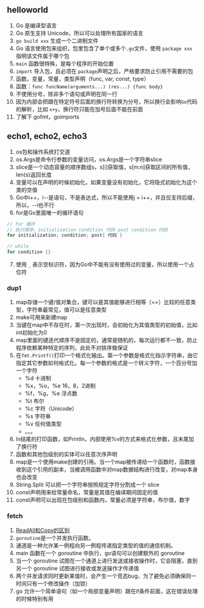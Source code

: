 ## helloworld
1. Go 是编译型语言
2. Go 原生支持 Unicode，所以可以处理所有国家的语言
3. `go build xxx` 生成一个二进制文件
4. Go 语言使用包来组织，包里包含了单个或多个`.go`文件，使用 `package xxx` 指明该文件属于哪个包
5. `main` 函数很特殊，是每个程序的开始位置
6. `import` 导入包，且必须在 `package`声明之后，严格要求防止引用不需要的包
7. 函数，变量，常量，类型声明（func, var, const, type）
8. 函数：`func funcName(arguments...) (res...) {func body}`
9. 不使用分号，除非多个语句或声明在同一行
10. 因为内部会把跟在特定符号后面的换行符转换为分号，所以换行会影响`Go`代码的解析，比如 `x+y`，换行符只能在加号后面不能在前面
11. 了解下 gofmt，goimports

## echo1, echo2, echo3
1. os包和操作系统打交道
2. os.Args是命令行参数的变量访问，os.Args是一个字符串slice
3. slice是一个动态容量的顺序数组s，s[i]获取值，s[m:n]获取区间的所有值，len(s)返回长度
4. 变量可以在声明的时候初始化，如果变量没有初始化，它将隐式初始化为这个类的空值
5. Go中i++，i--是语句，不是表达式，所以不能使用j = i++，并且仅支持后缀，所以，--i也不行
6. for是Go里面唯一的循环语句
```go
// for 循环
// 执行顺序，initialization condition 代码 post condition 代码
for initialization; condition; post{ 代码 }

// while
for condition {}
```
7. 使用 `_` 表示空标识符，因为Go中不能有没有使用过的变量，所以使用一个占位符

### dup1
1. map存储一个键/值对集合，键可以是其值能够进行相等（==）比较的任意类型，字符串最常见，值可以是任意类型
2. make可用来新建map
3. 当键在map中不存在时，第一次出现时，会初始化为其值类型的初始值，比如 int初始化为0
4. map里面的键迭代顺序不是固定的，通常是随机的，每次运行都不一致，防止程序依赖某种特定的序列，此处不对排序做保证
5. 在`fmt.Printf()`打印一个格式化输出。第一个参数是格式化指示字符串，由它指定其它参数如何格式化。每一个参数的格式是一个转义字符，一个百分号加一个字符
   - %d 十进制
   - %x，%o，%e 16，8，2进制
   - %f，%g，%e 浮点数
   - %t 布尔
   - %c 字符（Unicode）
   - %s 字符串
   - %v 任何值类型
   - 。。。
6. ln结尾的打印函数，如Println，内部使用%v的方式来格式化参数，且末尾加了换行符
7. 函数和其他包级别的实体可以任意次序声明
8. map是一个使用make创建的引用。当一个map被传递给一个函数时，函数接收到这个引用的副本，当被调用函数中对map数据结构进行改变，对map本身也会改变
9. String.Split 可以把一个字符串按照规定字符分割成一个 slice
10. const声明用来给常量命名，常量是其值在编译期间固定的值
11. const声明可以出现在包级别和函数内，常量必须是字符串，布尔值，数字

### fetch
1. [ReadAll和Copy的区别](https://juejin.cn/spost/7300812626278563859)
2. `goroutine`是一个并发执行函数。
3. 通道是一种允许某一例程向另一例程传递指定类型的值的通信机制。
4. main 函数在一个 goroutine 中执行，go语句可以创建额外的 goroutine
5. 当一个 goroutine 试图在一个通道上进行发送或接收操作时，它会阻塞，直到另一个 goroutine 试图进行接收或发送操作才传递值
6. 两个并发请求同时更新某值时，会产生一个竞态bug，为了避免必须确保同一时间只有一个修改操作（加锁）
7. go 允许一个简单语句（如一个局部变量声明）跟在if条件前面，这在错误处理的时候特别有用